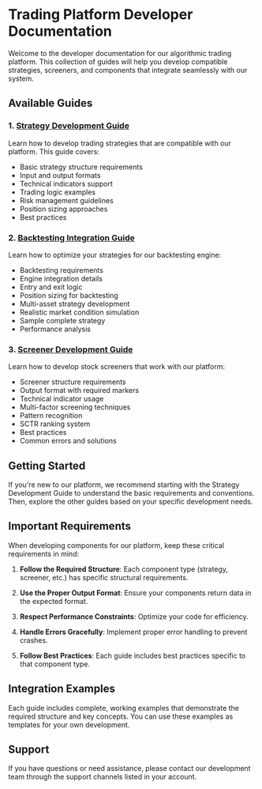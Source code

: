 # Trading Platform Developer Documentation

Welcome to the developer documentation for our algorithmic trading platform. This collection of guides will help you develop compatible strategies, screeners, and components that integrate seamlessly with our system.

## Available Guides

### 1. [Strategy Development Guide](./strategy_development_guide.md)
Learn how to develop trading strategies that are compatible with our platform. This guide covers:
- Basic strategy structure requirements
- Input and output formats
- Technical indicators support
- Trading logic examples
- Risk management guidelines
- Position sizing approaches
- Best practices

### 2. [Backtesting Integration Guide](./backtesting_integration_guide.md)
Learn how to optimize your strategies for our backtesting engine:
- Backtesting requirements
- Engine integration details
- Entry and exit logic
- Position sizing for backtesting
- Multi-asset strategy development
- Realistic market condition simulation
- Sample complete strategy
- Performance analysis

### 3. [Screener Development Guide](./screener_development_guide.md)
Learn how to develop stock screeners that work with our platform:
- Screener structure requirements
- Output format with required markers
- Technical indicator usage
- Multi-factor screening techniques
- Pattern recognition
- SCTR ranking system
- Best practices
- Common errors and solutions

## Getting Started

If you're new to our platform, we recommend starting with the Strategy Development Guide to understand the basic requirements and conventions. Then, explore the other guides based on your specific development needs.

## Important Requirements

When developing components for our platform, keep these critical requirements in mind:

1. **Follow the Required Structure**: Each component type (strategy, screener, etc.) has specific structural requirements.

2. **Use the Proper Output Format**: Ensure your components return data in the expected format.

3. **Respect Performance Constraints**: Optimize your code for efficiency.

4. **Handle Errors Gracefully**: Implement proper error handling to prevent crashes.

5. **Follow Best Practices**: Each guide includes best practices specific to that component type.

## Integration Examples

Each guide includes complete, working examples that demonstrate the required structure and key concepts. You can use these examples as templates for your own development.

## Support

If you have questions or need assistance, please contact our development team through the support channels listed in your account.